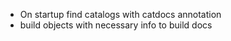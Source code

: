
* On startup find catalogs with catdocs annotation
* build objects with necessary info to build docs